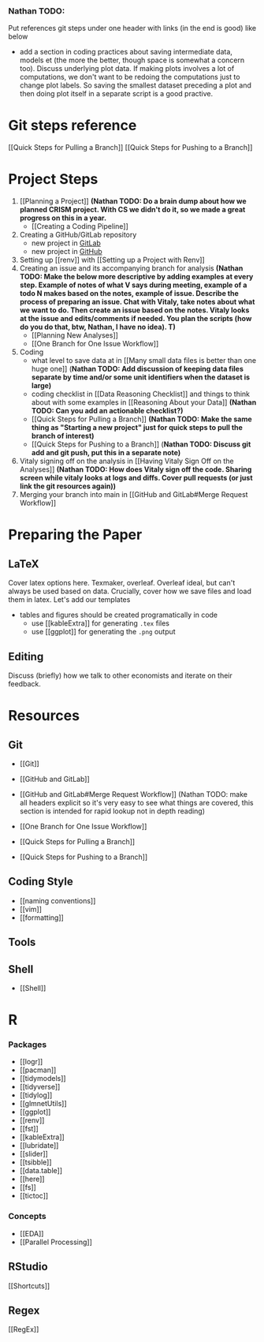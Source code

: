 
### Nathan TODO:
Put references git steps under one header with links (in the end is good) like below
- add a section in coding practices about saving intermediate data, models et (the more the better, though space is somewhat a concern too). Discuss underlying plot data. If making plots involves a lot of computations, we don't want to be redoing the computations just to change plot labels. So saving the smallest dataset preceding a plot and then doing plot itself in a separate script is a good practive.
# Git steps reference
[[Quick Steps for Pulling a Branch]]
[[Quick Steps for Pushing to a Branch]]

# Project Steps
1. [[Planning a Project]] **(Nathan TODO: Do a brain dump about how we planned CRISM project. With CS we didn't do it, so we made a great progress on this in a year.**
	- [[Creating a Coding Pipeline]]
2. Creating a GitHub/GitLab repository
	- new project in [GitLab](https://docs.gitlab.com/ee/user/project/)
	- new project in [GitHub](https://docs.github.com/en/issues/organizing-your-work-with-project-boards/managing-project-boards/creating-a-project-board)
3. Setting up [[renv]] with [[Setting up a Project with Renv]]
4. Creating an issue and its accompanying branch for analysis **(Nathan TODO: Make the below more descriptive by adding examples at every step. Example of notes of what V says during meeting, example of a todo N makes based on the notes, example of issue. Describe the process of preparing an issue. Chat with Vitaly, take notes about what we want to do. Then create an issue based on the notes. Vitaly looks at the issue and edits/comments if needed. You plan the scripts (how do you do that, btw, Nathan, I have no idea). T)**
	- [[Planning New Analyses]]
	- [[One Branch for One Issue Workflow]]
5. Coding
	- what level to save data at in [[Many small data files is better than one huge one]] (**Nathan TODO: Add discussion of keeping data files separate by time and/or some unit identifiers when the dataset is large)**
	- coding checklist in [[Data Reasoning Checklist]] and things to think about with some examples in [[Reasoning About your Data]] **(Nathan TODO: Can you add an actionable checklist?)**
	- [[Quick Steps for Pulling a Branch]] **(Nathan TODO: Make the same thing as "Starting a new project" just for quick steps to pull the branch of interest)**
	- [[Quick Steps for Pushing to a Branch]] (**Nathan TODO: Discuss git add and git push, put this in a separate note)**
6. Vitaly signing off on the analysis in [[Having Vitaly Sign Off on the Analyses]] **(Nathan TODO: How does Vitaly sign off the code. Sharing screen while vitaly looks at logs and diffs. Cover pull requests (or just link the git resources again))**
7. Merging your branch into main in [[GitHub and GitLab#Merge Request Workflow]]

# Preparing the Paper

## LaTeX 
Cover latex options here. Texmaker, overleaf. Overleaf ideal, but can't always be used based on data.  Crucially, cover how we save files and load them in latex. Let's add our templates

- tables and figures should be created programatically in code
	- use [[kableExtra]] for generating `.tex` files
	- use [[ggplot]] for generating the `.png` output

## Editing
Discuss (briefly) how we talk to other economists and iterate on their feedback.  

# Resources

## Git
- [[Git]]
- [[GitHub and GitLab]]
-  [[GitHub and GitLab#Merge Request Workflow]] (Nathan TODO: make all headers explicit so it's very easy to see what things are covered, this section is intended for rapid lookup not in depth reading)

- [[One Branch for One Issue Workflow]]
- [[Quick Steps for Pulling a Branch]]
- [[Quick Steps for Pushing to a Branch]]

## Coding Style
- [[naming conventions]]
- [[vim]]
- [[formatting]]

## Tools 

## Shell 
- [[Shell]]

# R

### Packages
- [[logr]]
- [[pacman]]
- [[tidymodels]]
- [[tidyverse]]
- [[tidylog]]
- [[glmnetUtils]]
- [[ggplot]]
- [[renv]]
- [[fst]]
- [[kableExtra]]
- [[lubridate]]
- [[slider]]
- [[tsibble]]
- [[data.table]]
- [[here]]
- [[fs]]
- [[tictoc]]

### Concepts
- [[EDA]]
- [[Parallel Processing]]

## RStudio
[[Shortcuts]]

## Regex
[[RegEx]]



























